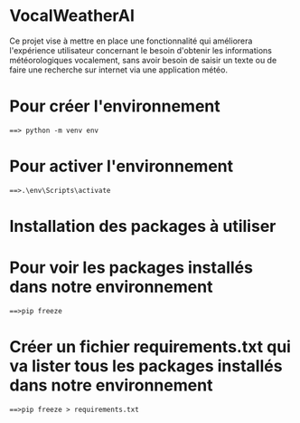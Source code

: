# VocalWeatherAI
Ce projet vise à mettre en place une fonctionnalité qui améliorera l'expérience utilisateur concernant le besoin d'obtenir les informations météorologiques vocalement, sans avoir besoin de saisir un texte ou de faire une recherche sur internet via une application météo.

# Pour créer l'environnement 
    ==> python -m venv env

# Pour activer l'environnement
    ==>.\env\Scripts\activate


# Installation des packages à utiliser


# Pour voir les packages installés dans notre environnement
    ==>pip freeze

# Créer un fichier requirements.txt qui va lister tous les packages installés dans notre environnement
    ==>pip freeze > requirements.txt    